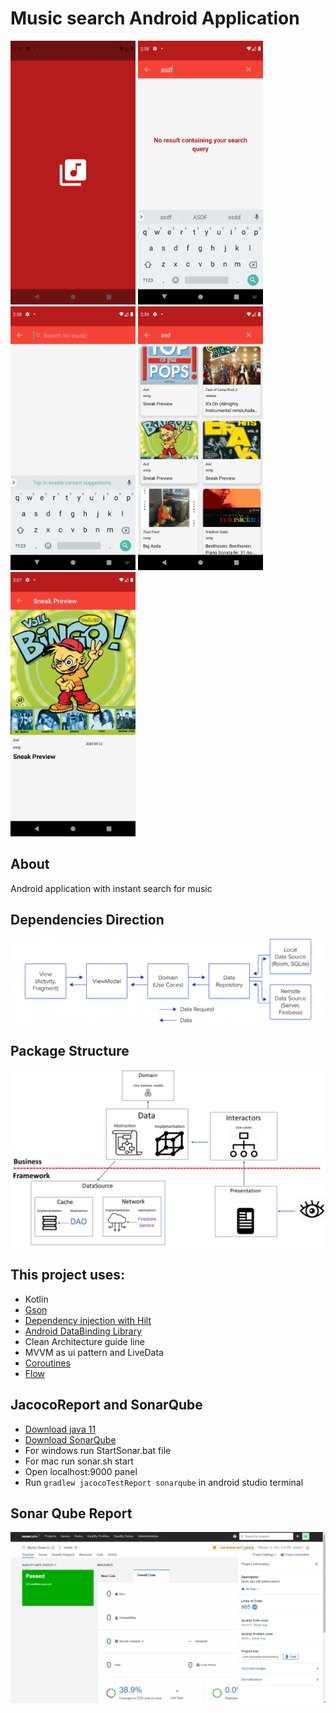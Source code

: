 # Music search Android Application

<p float="left">
<img src="screenshots/splash.png" width = 200>
<img src="screenshots/empty.png" width = 200>
<img src="screenshots/main.png" width = 200>
<img src="screenshots/list.png" width = 200>
<img src="screenshots/details.png" width = 200>


## About
Android application with instant search for music



## Dependencies Direction
<img src="screenshots/clean-mvvm.png">


## Package Structure
<img src="screenshots/app_arch.png">

## This project uses:
- Kotlin
- [Gson](https://github.com/google/gson)
- [Dependency injection with Hilt](https://developer.android.com/training/dependency-injection/hilt-android)
- [Android DataBinding Library](https://developer.android.com/topic/libraries/data-binding)
- Clean Architecture guide line
- MVVM as ui pattern and LiveData
- [Coroutines](https://developer.android.com/kotlin/coroutines)
- [Flow](https://developer.android.com/kotlin/flow)

## JacocoReport and SonarQube
- [Download java 11](https://www.oracle.com/java/technologies/javase-jdk11-downloads.html)
- [Download SonarQube](https://www.sonarqube.org/downloads/)
- For windows run StartSonar.bat file
- For mac run sonar.sh start
- Open localhost:9000 panel
- Run ```gradlew jacocoTestReport sonarqube``` in android studio terminal


## Sonar Qube Report
<img src="screenshots/sonar.png">

